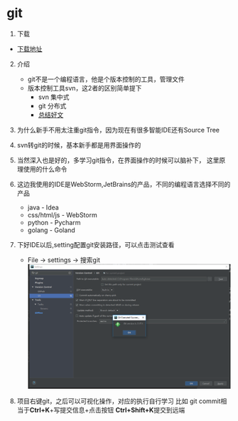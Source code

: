 # git

1. 下载
 * [下载地址](https://git-scm.com/downloads)
2. 介绍
    * git不是一个编程语言，他是个版本控制的工具，管理文件
    * 版本控制工具svn，这2者的区别简单提下
        * svn 集中式
        * git 分布式
        * [总结好文](https://www.cnblogs.com/leeyongbard/p/9777498.html)
3. 为什么新手不用太注重git指令，因为现在有很多智能IDE还有Source Tree
4. svn转git的时候，基本新手都是用界面操作的
5. 当然深入也是好的，多学习git指令，在界面操作的时候可以脑补下，
    这里原理使用的什么命令    
6. 这边我使用的IDE是WebStorm,JetBrains的产品，不同的编程语言选择不同的产品
    * java - Idea
    * css/html/js - WebStorm
    * python - Pycharm
    * golang - Goland
7. 下好IDE以后,setting配置git安装路径，可以点击测试查看
    * File -> settings -> 搜索git
    ![](./images/测试git是否连通.jpg)
    
8. 项目右键git，之后可以可视化操作，对应的执行自行学习
    比如 git commit相当于**Ctrl+K**+写提交信息+点击按钮
    **Ctrl+Shift+K**提交到远端
    
      
